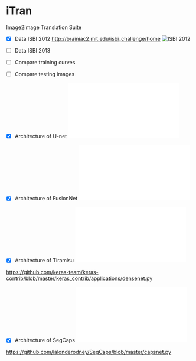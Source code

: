 # iTran
Image2Image Translation Suite
- [x] Data ISBI 2012 http://brainiac2.mit.edu/isbi_challenge/home 
![ISBI 2012](http://brainiac2.mit.edu/isbi_challenge/sites/default/files/Challenge-ISBI-2012-sample-image.png)

- [ ] Data ISBI 2013

- [ ] Compare training curves     
- [ ] Compare testing images
- [x] Architecture of U-net ![Unet](Architecture_Unet.pdf)

- [x] Architecture of FusionNet ![FusionNet](Architecture_FusionNet.pdf)

- [x] Architecture of Tiramisu ![Tiramisu](Architecture_Tiramisu.pdf)

https://github.com/keras-team/keras-contrib/blob/master/keras_contrib/applications/densenet.py

- [x] Architecture of SegCaps ![SegCaps](Architecture_SegCaps.pdf)

https://github.com/lalonderodney/SegCaps/blob/master/capsnet.py 

